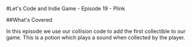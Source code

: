 #Let's Code and Indie Game - Episode 19 - Plink

##What's Covered

In this episode we use our collision code to add the first collectible to our game. This is a potion which plays a sound when collected by the player.
